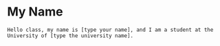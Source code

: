 # My Name
    Hello class, my name is [type your name], and I am a student at the University of [type the university name].